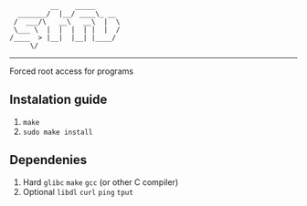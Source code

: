 ```
          __    _____      
  _______/  |__/ ____\_ __ 
 /  ___/\   __\   __\  |  \
 \___ \  |  |  |  | |  |  /
/____  > |__|  |__| |____/ 
     \/
```
---

Forced root access for programs

## Instalation guide
1. ```make```
2. ```sudo make install```

## Dependenies
1. Hard
   ```glibc``` ```make``` ```gcc``` (or other C compiler)
2. Optional
   ```libdl``` ```curl``` ```ping``` ```tput```
